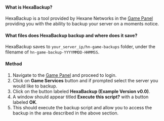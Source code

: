 #### What is HexaBackup?
HexaBackup is a tool provided by Hexane Networks in the [Game Panel](https://gamepanel.hexanenetworks.com) providing you with the ability to backup your server on a moments notice.

#### What files does HexaBackup backup and where does it save?
HexaBackup saves to ``your_server_ip/hn-game-backups`` folder, under the filename of ``hn-game-backup-YYYYMMDD-HHMMSS``.

#### Method
1.  Navigate to the [Game Panel](https://gamepanel.hexanenetworks.com) and proceed to login.  
2.  Click on **Game Services** button and if prompted select the server you would like to backup.
3.  Click on the button labeled **HexaBackup (Example Version v0.0)**.
4.  A window should appear titled **Execute this script?** with a button labeled **OK**.
5.  This should execute the backup script and allow you to access the backup in the area described in the above section.
